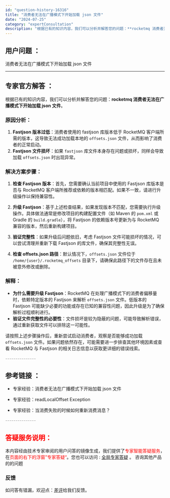 ```yaml
---
id: "question-history-16316"
title: "消费者无法在广播模式下开始加载 json 文件"
date: "2024-07-25"
category: "expertConsultation"
description: "根据已有的知识内容，我们可以分析并解答您的问题：**rocketmq 消费者无法在广播模式下开始加载 json 文件**。### 原因分析：1. **Fastjson 版本过低**：消费者使用的 fastjson 库版本低于 RocketMQ 客户端所需的版本，这导致无法成功加载本地的 `offse"
---
```


## 用户问题 ： 
 消费者无法在广播模式下开始加载 json 文件  

---------------
## 专家官方解答 ：

根据已有的知识内容，我们可以分析并解答您的问题：**rocketmq 消费者无法在广播模式下开始加载 json 文件**。

### 原因分析：
1. **Fastjson 版本过低**：消费者使用的 fastjson 库版本低于 RocketMQ 客户端所需的版本，这导致无法成功加载本地的 `offsets.json` 文件，从而影响了消费者的正常启动。
2. **Fastjson 文件损坏**：如果 `fastjson` 库文件本身存在问题或损坏，同样会导致加载 `offsets.json` 时出现异常。

### 解决方案步骤：
1. **检查 Fastjson 版本**：首先，您需要确认当前项目中使用的 Fastjson 库版本是否与 RocketMQ 客户端所推荐或依赖的版本相匹配。如果不一致，请进行升级操作以保持兼容性。
   
2. **升级 Fastjson**：基于上述检查结果，如果发现版本不匹配，您需要执行升级操作。具体做法通常是修改项目的构建配置文件（如 Maven 的 `pom.xml` 或 Gradle 的 `build.gradle`），将 Fastjson 的依赖版本号更新为与 RocketMQ 兼容的版本，然后重新构建项目。

3. **验证完整性**：如果升级后问题依旧，考虑 Fastjson 文件可能损坏的情况，可以尝试清理并重新下载 Fastjson 的库文件，确保其完整性无误。

4. **检查 offsets.json 路径**：默认情况下，`offsets.json` 文件位于 `/home/{user}/.rocketmq_offsets` 目录下，请确保此路径下的文件存在且未被意外修改或删除。

### 解释：
- **为什么需要升级 Fastjson**：RocketMQ 在处理广播模式下的消费者偏移量时，依赖特定版本的 Fastjson 来解析 `offsets.json` 文件。低版本的 Fastjson 可能缺少必要的功能或存在已知的兼容性问题，因此升级是为了确保解析过程顺利进行。
- **验证文件完整性的必要性**：文件损坏是较为隐蔽的问题，可能导致解析错误，通过重新获取文件可以排除这一可能性。

请按照上述步骤操作后，重新尝试启动消费者，观察是否能够成功加载 `offsets.json` 文件。如果问题依然存在，可能需要进一步排查其他环境因素或查看 RocketMQ 与 Fastjson 的相关日志信息以获取更详细的错误线索。


<font color="#949494">---------------</font> 


## 参考链接 ：

* 专家经验：消费者无法在广播模式下开始加载 json 文件 
 
 * 专家经验：readLocalOffset Exception 
 
 * 专家经验：当消费失败的时候如何重新消费消息？ 


 <font color="#949494">---------------</font> 
 


## <font color="#FF0000">答疑服务说明：</font> 

本内容经由技术专家审阅的用户问答的镜像生成，我们提供了<font color="#FF0000">专家智能答疑服务</font>，在<font color="#FF0000">页面的右下的浮窗”专家答疑“</font>。您也可以访问 : [全局专家答疑](https://answer.opensource.alibaba.com/docs/intro) 。 咨询其他产品的的问题

### 反馈
如问答有错漏，欢迎点：[差评](https://ai.nacos.io/user/feedbackByEnhancerGradePOJOID?enhancerGradePOJOId=16342)给我们反馈。
